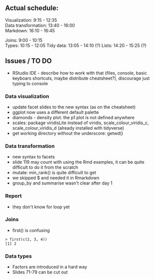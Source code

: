 ## Actual schedule:

Visualization: 9:15 - 12:35  
Data transformation: 13:40 - 16:00  
Markdown: 16:10 - 16:45   

Joins: 9:00 - 10:15    
Types: 10:15 - 12:05 
Tidy data: 13:05 - 14:10 (?) 
Lists:  14:20 - 15:25 (?)

## Issues / TO DO

- RStudio IDE - describe how to work with that (files, console, basic keyboars shortcuts, maybe distribute cheatsheet?), discourage just typing to console

### Data visualization

- update facet slides to the new syntax (as on the cheatsheet)
- ggplot now uses a different default palette
- diamonds - density plot: the p1 plot is not defined anywhere
- scales: package viridisLite instead of viridis, scale_colour_viridis_c, scale_colour_viridis_d (already installed with tidyverse) 
- get working directory without the underscore: getwd()

### Data transformation

- new syntax to facets  
- slide 119 may count with using the Rmd examples, it can be quite difficult to do it from the scratch  
- mutate: min_rank() is quite difficult to get  
- we skipped $ and needed it in Rmarkdown
- group_by and summarise wasn't clear after day 1

### Report

- they don't know for loop yet  

### Joins

- first() is confusing   
```
> first(c(2, 3, 4))
[1] 2
```

### Data types

- Factors are introduced in a hard way
- Slides 71-79 can be cut out
